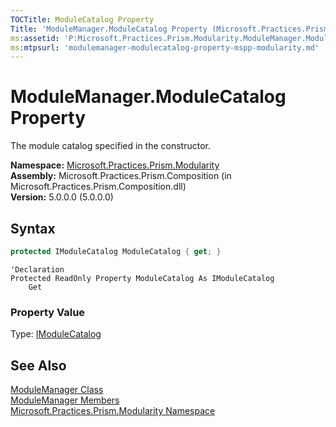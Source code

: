 ```yaml
---
TOCTitle: ModuleCatalog Property
Title: 'ModuleManager.ModuleCatalog Property (Microsoft.Practices.Prism.Modularity)'
ms:assetid: 'P:Microsoft.Practices.Prism.Modularity.ModuleManager.ModuleCatalog'
ms:mtpsurl: 'modulemanager-modulecatalog-property-mspp-modularity.md'
---
```


# ModuleManager.ModuleCatalog Property

The module catalog specified in the constructor.

**Namespace:** [Microsoft.Practices.Prism.Modularity](/patterns-practices/reference/mspp-modularity-namespace)  
**Assembly:** Microsoft.Practices.Prism.Composition (in Microsoft.Practices.Prism.Composition.dll)  
**Version:** 5.0.0.0 (5.0.0.0)

## Syntax

```C#
protected IModuleCatalog ModuleCatalog { get; }
```

```VB
'Declaration
Protected ReadOnly Property ModuleCatalog As IModuleCatalog
	Get
```

### Property Value

Type: [IModuleCatalog](/patterns-practices/reference/imodulecatalog-interface-mspp-modularity)

## See Also

[ModuleManager Class](/patterns-practices/reference/modulemanager-class-mspp-modularity)  
[ModuleManager Members](/patterns-practices/reference/modulemanager-members-mspp-modularity)  
[Microsoft.Practices.Prism.Modularity Namespace](/patterns-practices/reference/mspp-modularity-namespace)  